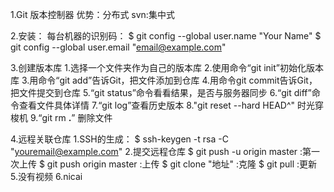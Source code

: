 ﻿1.Git
    版本控制器
    优势：分布式
    svn:集中式

2.安装：
    每台机器的识别码：
        $ git config --global user.name "Your Name"
        $ git config --global user.email "email@example.com"

3.创建版本库
    1.选择一个文件夹作为自己的版本库
    2.使用命令“git init”初始化版本库
    3.用命令“git add”告诉Git，把文件添加到仓库
    4.用命令git commit告诉Git，把文件提交到仓库
    5.“git status”命令看看结果，是否与服务器同步
    6.“git diff”命令查看文件具体详情
    7.“git log”查看历史版本
    8."git reset --hard HEAD^" 时光穿梭机
    9.“git rm **.**” 删除文件

4.远程关联仓库
    1.SSH的生成：
        $ ssh-keygen -t rsa -C "youremail@example.com"
    2.提交远程仓库
        $ git push -u origin master  :第一次上传
        $ git push origin master  :上传
        $ git clone "地址"  :克隆
        $ git pull          :更新
5.没有视频
6.nicai